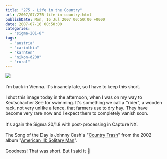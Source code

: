 ```yaml
---
title: "275 - Life in the Country"
url: /2007/07/275-life-in-country.html
publishDate: Mon, 16 Jul 2007 00:50:00 +0000
date: 2007-07-16 00:50:00
categories: 
  - "sigma-201-8"
tags: 
  - "austria"
  - "carinthia"
  - "karnten"
  - "nikon-d200"
  - "rural"
---
```

<a href="https://d25zfm9zpd7gm5.cloudfront.net/1200x1200/2007/20070715_164948_nx.jpg"><img src="https://d25zfm9zpd7gm5.cloudfront.net/0600x0600/2007/20070715_164948_nx.jpg"/></a><br/><br/>I'm back in Vienna. It's insanely late, so I have to keep this short.<br/><br/>I shot this image today in the afternoon, when I was on my way to Keutschacher See for swimming. It's something we call a "rider", a wooden rack, not very unlike a fence, that farmers use to dry hay. They have become very rare now and I expect them to completely vanish soon.<br/><br/>It's again the Sigma 20/1.8 with post-processing in Capture NX.<br/><br/>The Song of the Day is Johnny Cash's "<a href="http://www.lyricsfreak.com/j/johnny+cash/country+trash_20173879.html" target="_blank">Country Trash</a>" from the 2002 album "<a href="http://www.amazon.com/American-III-Solitary-Johnny-Cash/dp/B000062X9B" target="_blank">American III: Solitary Man</a>".<br/><br/>Goodness! That was short. But I said it 🙂
